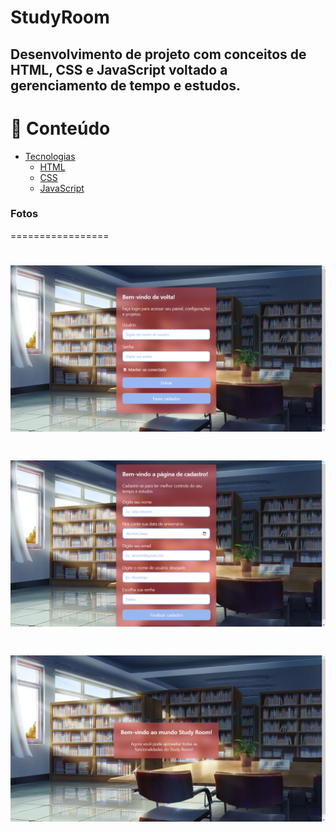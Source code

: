 # StudyRoom
## Desenvolvimento de projeto com conceitos de HTML, CSS e JavaScript voltado a gerenciamento de tempo e estudos.


📌 Conteúdo
=================
<!--ts-->
   * [Tecnologias](#Tecnologias)
      * [HTML](#html)
      * [CSS](#css)
      * [JavaScript](#javascript)
      
<!--te-->

### Fotos
=================
<h1 align="center">
  <img alt="NextLevelWeek" title="#NextLevelWeek" src="./images/loginpage.png" />
</h1>
<h1 align="center">
  <img alt="NextLevelWeek" title="#NextLevelWeek" src="./images/cadastro.png" />
</h1>
<h1 align="center">
  <img alt="NextLevelWeek" title="#NextLevelWeek" src="./images/thanks page.png" />
</h1>




